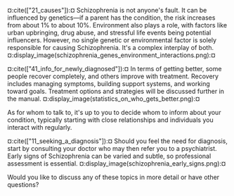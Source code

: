 ¤:cite(["21_causes"]):¤ Schizophrenia is not anyone's fault. It can be influenced by genetics—if a parent has the condition, the risk increases from about 1% to about 10%. Environment also plays a role, with factors like urban upbringing, drug abuse, and stressful life events being potential influencers. However, no single genetic or environmental factor is solely responsible for causing Schizophrenia. It's a complex interplay of both. ¤:display_image(schizophrenia_genes_environment_interactions.png):¤

¤:cite(["41_info_for_newly_diagnosed"]):¤ In terms of getting better, some people recover completely, and others improve with treatment. Recovery includes managing symptoms, building support systems, and working toward goals. Treatment options and strategies will be discussed further in the manual. ¤:display_image(statistics_on_who_gets_better.png):¤

As for whom to talk to, it's up to you to decide whom to inform about your condition, typically starting with close relationships and individuals you interact with regularly.

¤:cite(["11_seeking_a_diagnosis"]):¤ Should you feel the need for diagnosis, start by consulting your doctor who may then refer you to a psychiatrist. Early signs of Schizophrenia can be varied and subtle, so professional assessment is essential. ¤:display_image(schizophrenia_early_signs.png):¤

Would you like to discuss any of these topics in more detail or have other questions?